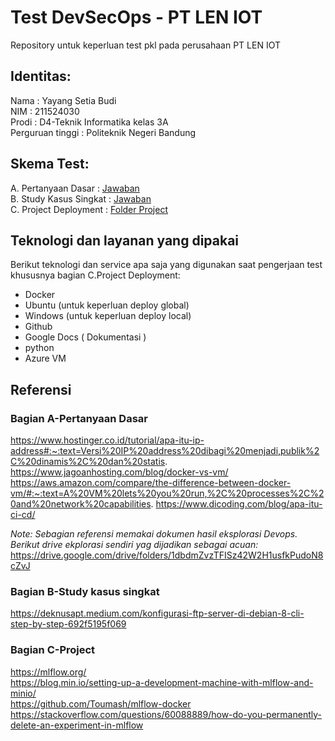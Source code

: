 # Test DevSecOps - PT LEN IOT

Repository untuk keperluan test pkl pada perusahaan PT LEN IOT

## Identitas:
Nama             : Yayang Setia Budi  
NIM              : 211524030  
Prodi            : D4-Teknik Informatika kelas 3A  
Perguruan tinggi : Politeknik Negeri Bandung  

## Skema Test: 
A. Pertanyaan Dasar : [Jawaban](https://github.com/SetiaBudii/test-devops/tree/main/A-Pertanyaan-Dasar)  
B. Study Kasus Singkat : [Jawaban](https://github.com/SetiaBudii/test-devops/tree/main/B-Study%20Kasus)  
C. Project Deployment  : [Folder Project](https://github.com/SetiaBudii/test-devops/tree/main/C-Project)  

## Teknologi dan layanan yang dipakai
Berikut teknologi dan service apa saja yang digunakan saat pengerjaan test khususnya bagian C.Project Deployment:
- Docker
- Ubuntu (untuk keperluan deploy global)
- Windows (untuk keperluan deploy local)
- Github
- Google Docs ( Dokumentasi )
- python
- Azure VM

## Referensi
### Bagian A-Pertanyaan Dasar  
https://www.hostinger.co.id/tutorial/apa-itu-ip-address#:~:text=Versi%20IP%20address%20dibagi%20menjadi,publik%2C%20dinamis%2C%20dan%20statis.
https://www.jagoanhosting.com/blog/docker-vs-vm/
https://aws.amazon.com/compare/the-difference-between-docker-vm/#:~:text=A%20VM%20lets%20you%20run,%2C%20processes%2C%20and%20network%20capabilities.
https://www.dicoding.com/blog/apa-itu-ci-cd/

_Note: Sebagian referensi memakai dokumen hasil eksplorasi Devops. Berikut drive ekplorasi sendiri yag dijadikan sebagai acuan:_
 https://drive.google.com/drive/folders/1dbdmZvzTFISz42W2H1usfkPudoN8cZvJ

### Bagian B-Study kasus singkat  
https://deknusapt.medium.com/konfigurasi-ftp-server-di-debian-8-cli-step-by-step-692f5195f069

### Bagian C-Project  
https://mlflow.org/  
https://blog.min.io/setting-up-a-development-machine-with-mlflow-and-minio/  
https://github.com/Toumash/mlflow-docker  
https://stackoverflow.com/questions/60088889/how-do-you-permanently-delete-an-experiment-in-mlflow  

